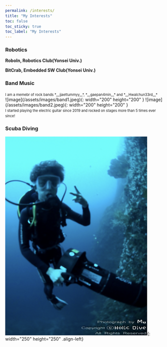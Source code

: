 ```yaml
---
permalink: /interests/
title: "My Interests"
toc: false
toc_sticky: true
toc_label: "My Interests"
---
```

### Robotics
**RoboIn, Robotics Club(Yonsei Univ.)**
<br>

**BitCrab, Embedded SW Club(Yonsei Univ.)**
<br>

### Band Music
<span style="font-size:0.8em;">
I am a memebr of rock bands *__jjaettummyy__*, *__gaepan4min__* and *__Hwalchun33rd__* 
</span>
<br>
![image](/assets/images/band1.jpeg){: width="200" height="200" }
![image](/assets/images/band2.jpeg){: width="200" height="200" }
<br><span style="font-size:0.8em;">I started playing the electric guitar since 2019 and rocked on stages more than 5 times ever since!</span>

### Scuba Diving
![image](/assets/images/diver.png){: width="250" height="250" .align-left}
